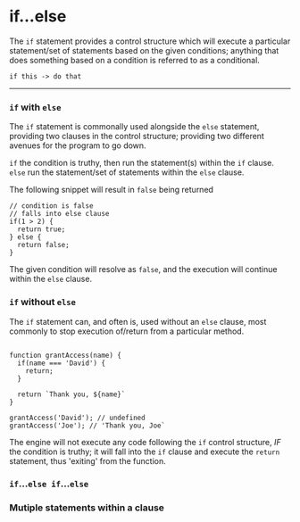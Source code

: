 # if...else

The `if` statement provides a control structure which will execute a particular statement/set of statements based on the given conditions; anything that does something based on a condition is referred to as a conditional.

`if this -> do that`

---

### `if` with `else`

The `if` statement is commonally used alongside the `else` statement, providing two clauses in the control structure; providing two different avenues for the program to go down.

`if` the condition is truthy, then run the statement(s) within the `if` clause.
`else` run the statement/set of statements within the `else` clause.

The following snippet will result in `false` being returned

```
// condition is false
// falls into else clause
if(1 > 2) { 
  return true;
} else {
  return false;
}
```

The given condition will resolve as `false`, and the execution will continue within the `else` clause.

### `if` without `else`

The `if` statement can, and often is, used without an `else` clause, most commonly to stop execution of/return from a particular method.

```

function grantAccess(name) {
  if(name === 'David') {
    return;
  }

  return `Thank you, ${name}`
}

grantAccess('David'); // undefined
grantAccess('Joe'); // 'Thank you, Joe`

```

The engine will not execute any code following the `if` control structure, _IF_ the condition is truthy; it will fall into the `if` clause and execute the `return` statement, thus 'exiting' from the function.

### `if`...`else if`...`else`

### Mutiple statements within a clause
